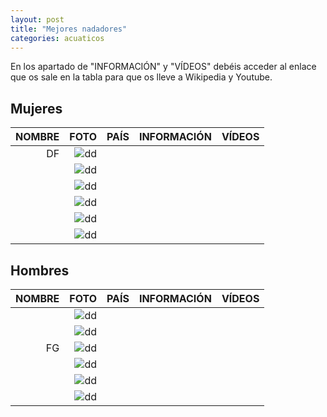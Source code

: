 ```yaml
---
layout: post
title: "Mejores nadadores"
categories: acuaticos
---
```


En los apartado de "INFORMACIÓN" y "VÍDEOS" debéis acceder al enlace que os sale en la tabla para que os lleve a Wikipedia y Youtube.

## Mujeres

|NOMBRE|FOTO|PAÍS|INFORMACIÓN|VÍDEOS|
|-----:|-----:|-----:|-----:|-----:|
|    DF|![dd]()|      |[]()|      |
|      |![dd]()|      |[]()|      |
|      |![dd]()|      |[]()|      |
|      |![dd]()|      |[]()|      |
|      |![dd]()|      |[]()|      |
|      |![dd]()|      |[]()|      |

## Hombres 

|NOMBRE|FOTO|PAÍS|INFORMACIÓN|VÍDEOS|
|-----:|-----:|-----:|-----:|-----:|
|      |![dd]()|      |[]()|      |
|      |![dd]()|      |[]()|      |
|    FG|![dd]()|      |[]()|      |
|      |![dd]()|      |[]()|      |
|      |![dd]()|      |[]()|      | 
|      |![dd]()|      |[]()|      |
